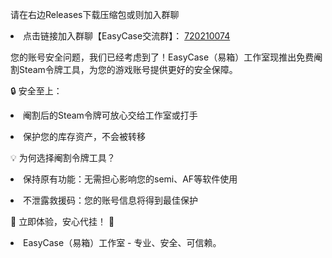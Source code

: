 请在右边Releases下载压缩包或则加入群聊
<li>点击链接加入群聊【EasyCase交流群】： 
<a href="http://qm.qq.com/cgi-bin/qm/qr?_wv=1027&k=QGvNUNVcKThE9Dn_VIkFNb8Vm9QpKzbf&authKey=I%2F3boJUV0qXbXjMDJPCA9%2Fi5SxREZPA4L5tDlK05BnFpCuugX8VbwtkLmzK%2Bdnfc&noverify=0&group_code=720210074">720210074</a></li>  
<p> </p>
您的账号安全问题，我们已经考虑到了！EasyCase（易箱）工作室现推出免费阉割Steam令牌工具，为您的游戏账号提供更好的安全保障。
<p> </p>
<p> </p>
🔒 安全至上：
<p> </p>
<li>阉割后的Steam令牌可放心交给工作室或打手</li> 
<p> </p>
<li>保护您的库存资产，不会被转移</li> 
<p> </p>
<p> </p>
💡 为何选择阉割令牌工具？
<p> </p>
<li>保持原有功能：无需担心影响您的semi、AF等软件使用</li> 
<p> </p>
<li>不泄露救援码：您的账号信息将得到最佳保护</li> 
<p> </p>
<p> </p>
🚀 立即体验，安心代挂！ 🚀
<p> </p>
<p> </p>
<li>EasyCase（易箱）工作室 - 专业、安全、可信赖。</li> 
